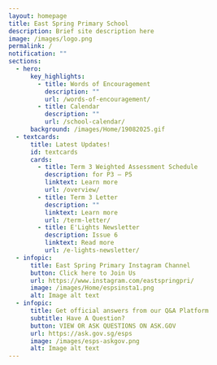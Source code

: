 ```yaml
---
layout: homepage
title: East Spring Primary School
description: Brief site description here
image: /images/logo.png
permalink: /
notification: ""
sections:
  - hero:
      key_highlights:
        - title: Words of Encouragement
          description: ""
          url: /words-of-encouragement/
        - title: Calendar
          description: ""
          url: /school-calendar/
      background: /images/Home/19082025.gif
  - textcards:
      title: Latest Updates!
      id: textcards
      cards:
        - title: Term 3 Weighted Assessment Schedule
          description: for P3 – P5
          linktext: Learn more
          url: /overview/
        - title: Term 3 Letter
          description: ""
          linktext: Learn more
          url: /term-letter/
        - title: E'Lights Newsletter
          description: Issue 6
          linktext: Read more
          url: /e-lights-newsletter/
  - infopic:
      title: East Spring Primary Instagram Channel
      button: Click here to Join Us
      url: https://www.instagram.com/eastspringpri/
      image: /images/Home/espsinsta1.png
      alt: Image alt text
  - infopic:
      title: Get official answers from our Q&A Platform
      subtitle: Have A Question?
      button: VIEW OR ASK QUESTIONS ON ASK.GOV
      url: https://ask.gov.sg/esps
      image: /images/esps-askgov.png
      alt: Image alt text
---
```

